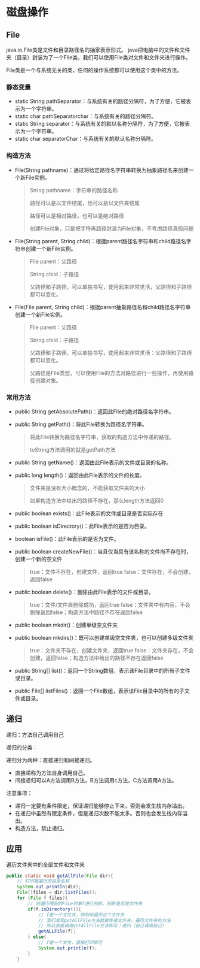 # 磁盘操作

## File

java.io.File类是文件和目录路径名的抽家表示形式。
java把电脑中的文件和文件夹（目录）封装为了一个File类，我们可以使用File类对文件和文件夹进行操作。

File类是一个与系统无关的类，任何的操作系统都可以使用这个类中的方法。

### 静态变量

- static String pathSeparator：与系统有关的路径分隔符，为了方便，它被表示为一个字符串。
- static char pathSeparatorchar：与系统有关的路径分隔符。
- static String separator：与系统有关的默以名称分隔符，为了方便，它被表示为一个字符串。
- static char separatorChar：与系统有关的默认名称分隔符。

### 构造方法

- File(String pathname)：通过将给定路径名字符串转换为抽象路径名来创建一个新File实例。

  > String pathname：字符串的路径名称
  >
  > 路径可以是以文件结尾，也可以是以文件夹结尾
  >
  > 路径可以是相对路径，也可以是绝对路径
  >
  > 创建File对象，只是把字符再路径封装为File对象，不考虑路径真假问题

- File(String parent, String child)：根据parent路径名字符串和child路径名字符串创建一个新File实例。

  > File parent：父路径
  >
  > String child：子路径
  >
  > 父路径和子路径，可以单独书写，使用起来非常灵活，父路径和子路径都可以变化。

- File(File parent, String child)：根据parent抽象路径名和child路径名字符串创建一个新File实例。

  > File parent：父路径
  >
  > String child：子路径
  >
  > 父路径和子路径，可以单独书写，使用起来非常灵活：父路径和子路径都可以变化。
  >
  > 父路径是File类型，可以使用File的方法对路径进行一些操作，再使用路径创建对象。

### 常用方法

- public String getAbsolutePath()：返回此File的绝对路径名字符串。

- public String getPath()：将此File转换为路径名字符串。

  > 将此File转换为路径名字符串，获取的构造方法中传递的路径。
  >
  > toString方法调用的就是getPath方法

- public String getName()：返回由此File表示的文件或目录的名称。

- public long length()：返回由此File表示的文件的长度。

  > 文件夹是没有大小概念的，不能获取文件夹的大小
  >
  > 如果构造方法中给出的路径不存在，那么length方法返回0

- public boolean exists()：此File表示的文件或目录是否实际存在

- public boolean isDirectory()：此File表示的是否为目录。

- boolean isFile()：此File表示的是否为文件。

- public boolean createNewFile()：当且仅当具有该名称的文件尚不存在时，创建一个新的空文件

  >true：文件不存在，创建文件，返回true
  >false：文件存在，不会创建，返回false

- public boolean delete()：删除由此File表示的文件或目录。

  >true：文件/文件夹删除成功，返回true
  >false：文件夹中有内容，不会删除返回false；构造方法中路径不存在返回false

- public boolean mkdir()：创建单级空文件夹

- public boolean mkdirs()：既可以创建单级空文件夹，也可以创建多级文件夹

  >true：文件夹不存在，创建文件夹，返回true
  >false：文件夹存在，不会创建，返回false；构造方法中给出的路径不存在返回false

- public String[] list()：返回一个String数组，表示该File目录中的所有子文件或目录。

- public File[] listFiles()：返回一个File数组，表示该File目录中的所有的子文件或目录。

## 递归

递归：方法自己调用自己

递归的分类：

递归分为两种：直接递归和间接递归。

- 直接递称为方法自身调用自己。
- 间接递归可以A方法调用B方法，B方法调用c方法，C方法调用A方法。

注意事项：

- 递归一定要有条件限定，保证递归能够停止下来，否则会发生栈内存溢出。
- 在递归中虽然有限定条件，但是递归次数不能太多。否则也会发生栈内存溢出。
- 构造方法，禁止递归。

## 应用

遍历文件夹中的全部文件和文件夹

```java
public static void getAllFile(File dir){
    // 打印被遍历的目录名称
    System.out.println(dir);   
    File[]files = dir.listFiles();
    for (File f files){
        // 对遍历得到的FiLe对象f进行判断，判断是否是文件夹
        if(f.isDirectory()){
            // f是一个文件夹，侧则续遍历这个文件夹
            // 我们发现getAllFile方法就是传递文件夹，遍历文件夹的方法
            // 所以直接调用getAllFile方法即可：递归（自己调用自己）
            getALLFile(f);
        } else{
            // f是一个文件，直接打印即可
            System.out.println(f);
        }
    }
```
